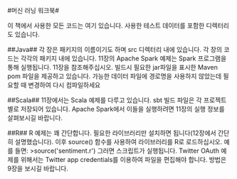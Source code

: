 #머신 러닝 워크북#

이 책에서 사용한 모든 코드는 여기 있습니다. 
사용한 테스트 데이터를 포함한 디렉터리도 있습니다.

##Java##
각 장은 패키지의 이름이기도 하며 src 디렉터리 내에 있습니다. 각 장의 코드는 각각의 패키지 내에 있습니다. 11장의 Apache Spark 예제는 Spark 프로그램을 통해 실행됩니다. 11장을 참조해주십시오.
빌드시 필요한 jar파일을 표시한 Maven pom 파일을 제공하고 있습니다.
가능한 데이터 파일에 경로명을 사용하지 않았는데 필요할 때 변경하여 다시 컴파일하세요

##Scala##
11장에서는 Scala 예제를 다루고 있습니다. sbt 빌드 파일은 각 프로젝트별로 저장되어 있습니다. Apache Spark에서 이들을 실행하려면 11장의 실행 정보를 살펴보시길 바랍니다.

##R##
R 예제는 꽤 간단합니다. 필요한 라이브러리만 설치하면 됩니다(12장에서 간단히 설명했습니다). 이후 source() 함수를 사용하여 라이브러리를 R로 로드하십시오.
예를 들면: >source('sentiment.r') 그러면 스크립트가 실행됩니다. Twitter OAuth 예제를 위해서는 Twitter app credentials를 이용하여 파일을 편집해야 합니다. 방법은 9장을 보시길 바랍니다.